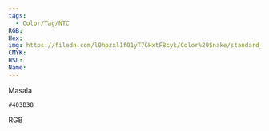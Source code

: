 ```yaml
---
tags:
  - Color/Tag/NTC
RGB:
Hex:
img: https://filedn.com/l0hpzxl1f01yT7GHxtF8cyk/Color%20Snake/standard_csv_to_svg//403B38.svg
CMYK:
HSL:
Name:
---
```

Masala
```palette
#403B38
```
RGB
